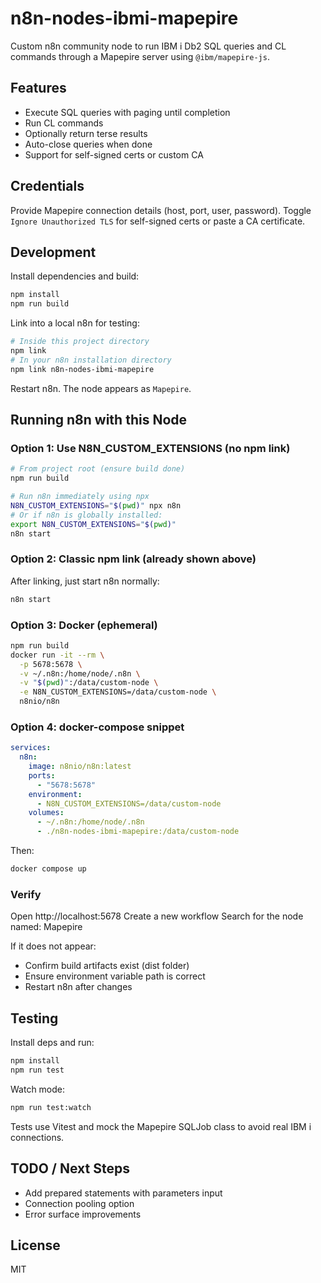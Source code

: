 # n8n-nodes-ibmi-mapepire

Custom n8n community node to run IBM i Db2 SQL queries and CL commands through a Mapepire server using `@ibm/mapepire-js`.

## Features
- Execute SQL queries with paging until completion
- Run CL commands
- Optionally return terse results
- Auto-close queries when done
- Support for self-signed certs or custom CA

## Credentials
Provide Mapepire connection details (host, port, user, password). Toggle `Ignore Unauthorized TLS` for self-signed certs or paste a CA certificate.

## Development
Install dependencies and build:

```bash
npm install
npm run build
```

Link into a local n8n for testing:

```bash
# Inside this project directory
npm link
# In your n8n installation directory
npm link n8n-nodes-ibmi-mapepire
```

Restart n8n. The node appears as `Mapepire`.

## Running n8n with this Node

### Option 1: Use N8N_CUSTOM_EXTENSIONS (no npm link)
```bash
# From project root (ensure build done)
npm run build

# Run n8n immediately using npx
N8N_CUSTOM_EXTENSIONS="$(pwd)" npx n8n
# Or if n8n is globally installed:
export N8N_CUSTOM_EXTENSIONS="$(pwd)"
n8n start
```

### Option 2: Classic npm link (already shown above)
After linking, just start n8n normally:
```bash
n8n start
```

### Option 3: Docker (ephemeral)
```bash
npm run build
docker run -it --rm \
  -p 5678:5678 \
  -v ~/.n8n:/home/node/.n8n \
  -v "$(pwd)":/data/custom-node \
  -e N8N_CUSTOM_EXTENSIONS=/data/custom-node \
  n8nio/n8n
```

### Option 4: docker-compose snippet
```yaml
services:
  n8n:
    image: n8nio/n8n:latest
    ports:
      - "5678:5678"
    environment:
      - N8N_CUSTOM_EXTENSIONS=/data/custom-node
    volumes:
      - ~/.n8n:/home/node/.n8n
      - ./n8n-nodes-ibmi-mapepire:/data/custom-node
```

Then:
```bash
docker compose up
```

### Verify
Open http://localhost:5678
Create a new workflow
Search for the node named: Mapepire

If it does not appear:
- Confirm build artifacts exist (dist folder)
- Ensure environment variable path is correct
- Restart n8n after changes

## Testing

Install deps and run:
```bash
npm install
npm run test
```

Watch mode:
```bash
npm run test:watch
```

Tests use Vitest and mock the Mapepire SQLJob class to avoid real IBM i connections.

## TODO / Next Steps
- Add prepared statements with parameters input
- Connection pooling option
- Error surface improvements

## License
MIT
